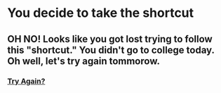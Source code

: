 # You decide to take the shortcut

## OH NO! Looks like you got lost trying to follow this "shortcut." You didn't go to college today. Oh well, let's try again tommorow.

### [Try Again?](/README.md)

